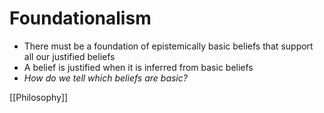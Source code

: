 # Foundationalism

- There must be a foundation of epistemically basic beliefs that support all our justified beliefs
- A belief is justified when it is inferred from basic beliefs
- _How do we tell which beliefs are basic?_

[[Philosophy]]